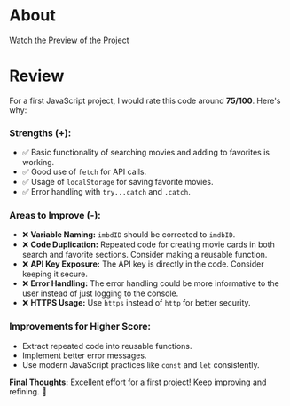 # **About**
[Watch the Preview of the Project](https://www.youtube.com/watch?v=oXsEcLsaDYo)

# **Review**

For a first JavaScript project, I would rate this code around **75/100**. Here's why:  

### **Strengths (+)**:
- ✅ Basic functionality of searching movies and adding to favorites is working.  
- ✅ Good use of `fetch` for API calls.  
- ✅ Usage of `localStorage` for saving favorite movies.  
- ✅ Error handling with `try...catch` and `.catch`.  

### **Areas to Improve (-)**:
- ❌ **Variable Naming:** `imbdID` should be corrected to `imdbID`.  
- ❌ **Code Duplication:** Repeated code for creating movie cards in both search and favorite sections. Consider making a reusable function.  
- ❌ **API Key Exposure:** The API key is directly in the code. Consider keeping it secure.  
- ❌ **Error Handling:** The error handling could be more informative to the user instead of just logging to the console.  
- ❌ **HTTPS Usage:** Use `https` instead of `http` for better security.  

### **Improvements for Higher Score:**
- Extract repeated code into reusable functions.  
- Implement better error messages.  
- Use modern JavaScript practices like `const` and `let` consistently.  

**Final Thoughts:** Excellent effort for a first project! Keep improving and refining. 🚀
